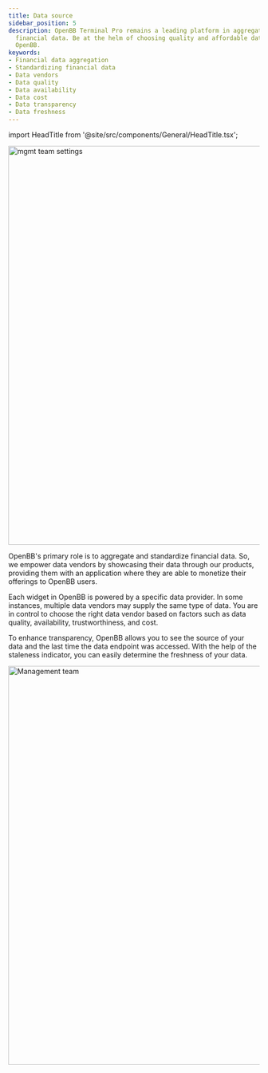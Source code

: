 ```yaml
---
title: Data source
sidebar_position: 5
description: OpenBB Terminal Pro remains a leading platform in aggregating and standardizing
  financial data. Be at the helm of choosing quality and affordable data vendors through
  OpenBB.
keywords:
- Financial data aggregation
- Standardizing financial data
- Data vendors
- Data quality
- Data availability
- Data cost
- Data transparency
- Data freshness
---
```


import HeadTitle from '@site/src/components/General/HeadTitle.tsx';

<HeadTitle title="Data source | OpenBB Terminal Pro Docs" />

<img className="pro-border-gradient" width="800" alt="mgmt team settings" src="https://github.com/OpenBB-finance/OpenBBTerminal/assets/25267873/d399331d-bfdb-40d3-8c99-595d97d1bf7b" />

OpenBB's primary role is to aggregate and standardize financial data. So, we empower data vendors by showcasing their data through our products, providing them with an application where they are able to monetize their offerings to OpenBB users.

Each widget in OpenBB is powered by a specific data provider. In some instances, multiple data vendors may supply the same type of data. You are in control to choose the right data vendor based on factors such as data quality, availability, trustworthiness, and cost.

To enhance transparency, OpenBB allows you to see the source of your data and the last time the data endpoint was accessed. With the help of the staleness indicator, you can easily determine the freshness of your data.

<img className="pro-border-gradient" width="800" alt="Management team" src="https://github.com/OpenBB-finance/OpenBBTerminal/assets/25267873/65b33af5-0c15-45a9-a736-b9aa208b5cc2" />
